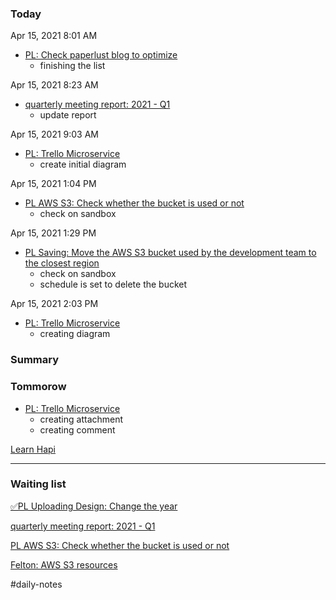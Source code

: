 ### Today

Apr 15, 2021 8:01 AM

-   [PL: Check paperlust blog to optimize](https://www.notion.so/PL-Check-paperlust-blog-to-optimize-27bf810aa1404fea89cb54fbc340c2d0)
    -   finishing the list

Apr 15, 2021 8:23 AM

-   [quarterly meeting report: 2021 - Q1](https://www.notion.so/quarterly-meeting-report-2021-Q1-f612ee2cacf14a059a54b4a806dff379)
    -   update report

Apr 15, 2021 9:03 AM

-   [PL: Trello Microservice](https://www.notion.so/PL-Trello-Microservice-b5f7e8125b0b4e42adeec523ca65e746)
    -   create initial diagram

Apr 15, 2021 1:04 PM

-   [PL AWS S3: Check whether the bucket is used or not](https://www.notion.so/PL-AWS-S3-Check-whether-the-bucket-is-used-or-not-858b68bbba7e4ee292bd9930269e4274)
    -   check on sandbox

Apr 15, 2021 1:29 PM

-   [PL Saving: Move the AWS S3 bucket used by the development team to the closest region](https://www.notion.so/PL-Saving-Move-the-AWS-S3-bucket-used-by-the-development-team-to-the-closest-region-7382da3c59eb4a21842bd283f3ca2946)
    -   check on sandbox
    -   schedule is set to delete the bucket

Apr 15, 2021 2:03 PM

-   [PL: Trello Microservice](https://www.notion.so/PL-Trello-Microservice-b5f7e8125b0b4e42adeec523ca65e746)
    -   creating diagram

### Summary

### Tommorow

-   [PL: Trello Microservice](https://www.notion.so/PL-Trello-Microservice-b5f7e8125b0b4e42adeec523ca65e746)
    -   creating attachment
    -   creating comment

[Learn Hapi](https://www.notion.so/Learn-Hapi-dc5ba45eb6824cd3b67dc0970155739f)

---

### Waiting list

[✅PL Uploading Design: Change the year](https://www.notion.so/PL-Uploading-Design-Change-the-year-9c31d2ab8c1a465db49b6b1061a9edaf)

[quarterly meeting report: 2021 - Q1](https://www.notion.so/quarterly-meeting-report-2021-Q1-f612ee2cacf14a059a54b4a806dff379)

[PL AWS S3: Check whether the bucket is used or not](https://www.notion.so/PL-AWS-S3-Check-whether-the-bucket-is-used-or-not-858b68bbba7e4ee292bd9930269e4274)

[Felton: AWS S3 resources](https://www.notion.so/Felton-AWS-S3-resources-1d7a2ea584354340b90a4233f44edcec)

#daily-notes